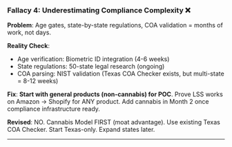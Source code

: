 ### **Fallacy 4: Underestimating Compliance Complexity** ❌

**Problem**: Age gates, state-by-state regulations, COA validation = months of work, not days.

**Reality Check**:

- Age verification: Biometric ID integration (4-6 weeks)
- State regulations: 50-state legal research (ongoing)
- COA parsing: NIST validation (Texas COA Checker exists, but multi-state = 8-12 weeks)

**Fix**: **Start with general products (non-cannabis) for POC**. Prove LSS works on Amazon → Shopify for ANY product. Add cannabis in Month 2 once compliance infrastructure ready.

**Revised**: NO. Cannabis Model FIRST (moat advantage). Use existing Texas COA Checker. Start Texas-only. Expand states later.

---

